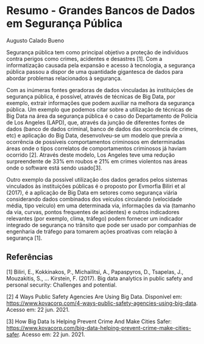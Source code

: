 # Resumo - Grandes Bancos de Dados em Segurança Pública
Augusto Calado Bueno

Segurança pública tem como principal objetivo a proteção de indivíduos contra perigos como crimes, acidentes e desastres [1]. Com a informatização causada pela expansão e acesso à tecnologia, a segurança pública passou a dispor de uma quantidade gigantesca de dados para abordar problemas relacionados à segurança.

Com as inúmeras fontes geradoras de dados vinculadas às instituições de segurança pública, é possível, através de técnicas  de Big Data, por exemplo, extrair informações que podem auxiliar na melhora da segurança pública. Um exemplo que podemos citar sobre a utilização de técnicas de Big Data na área da segurança pública é o caso do Departamento de Polícia de Los Angeles (LAPD), que, através da junção de diferentes fontes de dados (banco de dados criminal,  banco de dados das ocorrência  de crimes, etc) e aplicação do Big Data, desenvolveu-se um modelo que previa a ocorrência de possíveis comportamentos criminosos em determinadas áreas onde o tipos correlatos de comportamentos criminosos já haviam ocorrido [2].  Através deste modelo, Los Angeles teve uma redução surpreendente de 33% em roubos e 21% em crimes violentos nas áreas onde o software está sendo usado[3].

Outro exemplo da possível utilização dos dados gerados pelos sistemas vinculados às instituições públicas é o proposto por Evmorfia Biliri et al (2017), é a aplicação de Big Data em setores como segurança viária considerando dados combinados dos veículos circulando (velocidade média, tipo veículo) em uma determinada via, informações da via (tamanho da via, curvas, pontos frequentes de acidentes) e outros indicadores relevantes (por exemplo, clima, tráfego) podem fornecer um indicador integrado de segurança no trânsito que pode ser usado por companhias de engenharia de tráfego para tomarem ações proativas com relação à segurança [1].



## Referências
[1] Biliri, E., Kokkinakos, P., Michailitsi, A., Papaspyros, D., Tsapelas, J., Mouzakitis, S., … Kirstein, F. (2017). Big data analytics in public safety and personal security: Challenges and potential.

[2] 4 Ways Public Safety Agencies Are Using Big Data. Disponível em: https://www.kovacorp.com/4-ways-public-safety-agencies-using-big-data. Acesso em: 22 jun. 2021.

[3] How Big Data Is Helping Prevent Crime And Make Cities Safer: https://www.kovacorp.com/big-data-helping-prevent-crime-make-cities-safer. Acesso em: 22 jun. 2021.


